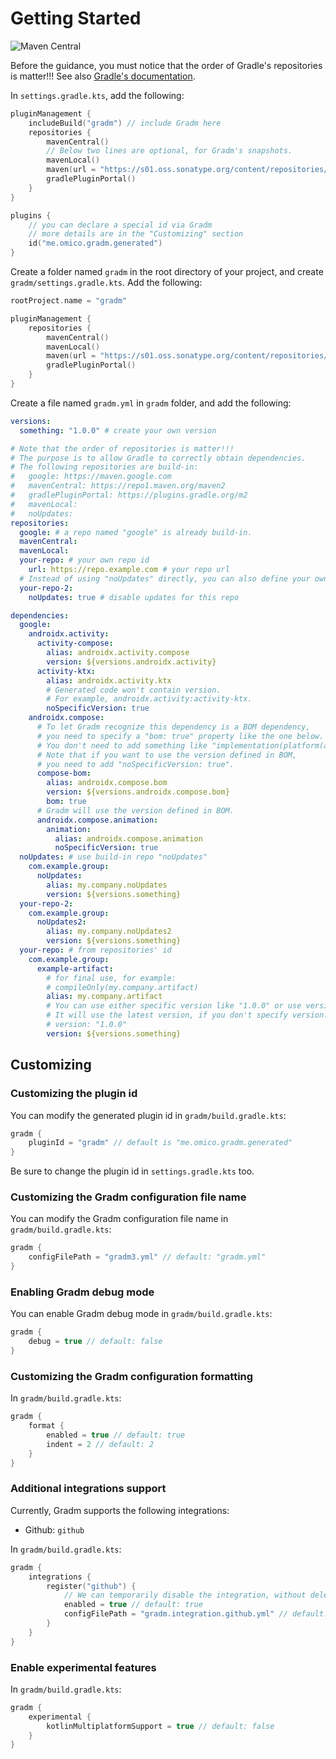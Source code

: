 # Getting Started

![Maven Central](https://img.shields.io/maven-central/v/me.omico.gradm/gradm-runtime)

Before the guidance, you must notice that the order of Gradle's repositories is matter!!! See also [Gradle's documentation](https://docs.gradle.org/current/userguide/declaring_repositories.html#sec:declaring_multiple_repositories).

In `settings.gradle.kts`, add the following:

```kotlin
pluginManagement {
    includeBuild("gradm") // include Gradm here
    repositories {
        mavenCentral()
        // Below two lines are optional, for Gradm's snapshots.
        mavenLocal()
        maven(url = "https://s01.oss.sonatype.org/content/repositories/snapshots")
        gradlePluginPortal()
    }
}

plugins {
    // you can declare a special id via Gradm
    // more details are in the "Customizing" section
    id("me.omico.gradm.generated")
}
```

Create a folder named `gradm` in the root directory of your project, and create `gradm/settings.gradle.kts`. Add the following:

```kotlin
rootProject.name = "gradm"

pluginManagement {
    repositories {
        mavenCentral()
        mavenLocal()
        maven(url = "https://s01.oss.sonatype.org/content/repositories/snapshots")
        gradlePluginPortal()
    }
}
```

Create a file named `gradm.yml` in `gradm` folder, and add the following:

```yaml
versions:
  something: "1.0.0" # create your own version

# Note that the order of repositories is matter!!!
# The purpose is to allow Gradle to correctly obtain dependencies.
# The following repositories are build-in:
#   google: https://maven.google.com
#   mavenCentral: https://repo1.maven.org/maven2
#   gradlePluginPortal: https://plugins.gradle.org/m2
#   mavenLocal:
#   noUpdates:
repositories:
  google: # a repo named "google" is already build-in.
  mavenCentral:
  mavenLocal:
  your-repo: # your own repo id
    url: https://repo.example.com # your repo url
  # Instead of using "noUpdates" directly, you can also define your own like below.
  your-repo-2:
    noUpdates: true # disable updates for this repo

dependencies:
  google:
    androidx.activity:
      activity-compose:
        alias: androidx.activity.compose
        version: ${versions.androidx.activity}
      activity-ktx:
        alias: androidx.activity.ktx
        # Generated code won't contain version.
        # For example, androidx.activity:activity-ktx.
        noSpecificVersion: true
    androidx.compose:
      # To let Gradm recognize this dependency is a BOM dependency,
      # you need to specify a "bom: true" property like the one below.
      # You don't need to add something like "implementation(platform(androidx.compose.bom))".
      # Note that if you want to use the version defined in BOM,
      # you need to add "noSpecificVersion: true".
      compose-bom:
        alias: androidx.compose.bom
        version: ${versions.androidx.compose.bom}
        bom: true
      # Gradm will use the version defined in BOM.
      androidx.compose.animation:
        animation:
          alias: androidx.compose.animation
          noSpecificVersion: true
  noUpdates: # use build-in repo "noUpdates"
    com.example.group:
      noUpdates:
        alias: my.company.noUpdates
        version: ${versions.something}
  your-repo-2:
    com.example.group:
      noUpdates2:
        alias: my.company.noUpdates2
        version: ${versions.something}
  your-repo: # from repositories' id
    com.example.group:
      example-artifact:
        # for final use, for example:
        # compileOnly(my.company.artifact)
        alias: my.company.artifact
        # You can use either specific version like "1.0.0" or use version variables.
        # It will use the latest version, if you don't specify version.
        # version: "1.0.0"
        version: ${versions.something}
```

## Customizing

### Customizing the plugin id

You can modify the generated plugin id in `gradm/build.gradle.kts`:

```kotlin
gradm {
    pluginId = "gradm" // default is "me.omico.gradm.generated"
}
```

Be sure to change the plugin id in `settings.gradle.kts` too.

### Customizing the Gradm configuration file name

You can modify the Gradm configuration file name in `gradm/build.gradle.kts`:

```kotlin
gradm {
    configFilePath = "gradm3.yml" // default: "gradm.yml"
}
```

### Enabling Gradm debug mode

You can enable Gradm debug mode in `gradm/build.gradle.kts`:

```kotlin
gradm {
    debug = true // default: false
}
```

### Customizing the Gradm configuration formatting

In `gradm/build.gradle.kts`:

```kotlin
gradm {
    format {
        enabled = true // default: true
        indent = 2 // default: 2
    }
}
```

### Additional integrations support

Currently, Gradm supports the following integrations:

* Github: `github`

In `gradm/build.gradle.kts`:

```kotlin
gradm {
    integrations {
        register("github") {
            // We can temporarily disable the integration, without delete the whole configuration.
            enabled = true // default: true
            configFilePath = "gradm.integration.github.yml" // default: "gradm.integration.github.yml"
        }
    }
}
```

### Enable experimental features

In `gradm/build.gradle.kts`:

```kotlin
gradm {
    experimental {
        kotlinMultiplatformSupport = true // default: false
    }
}
```
